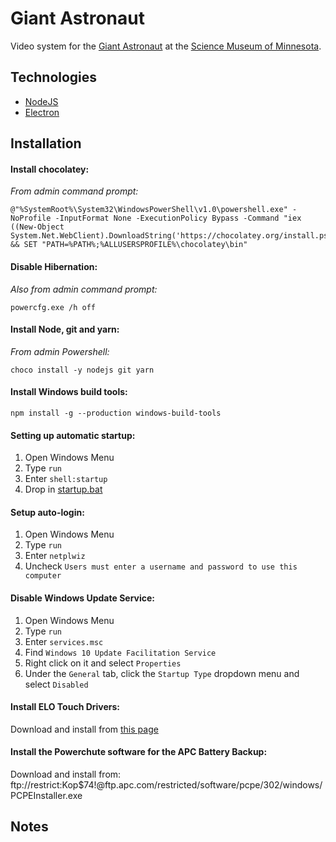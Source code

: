 # Giant Astronaut

Video system for the
[Giant Astronaut](https://twitter.com/hashtag/GiantAstronaut)
at the [Science Museum of Minnesota](https://www.smm.org).

## Technologies
* [NodeJS](https://nodejs.org/en/)
* [Electron](https://electronjs.org/)

## Installation

#### Install chocolatey:

*From admin command prompt:*
```
@"%SystemRoot%\System32\WindowsPowerShell\v1.0\powershell.exe" -NoProfile -InputFormat None -ExecutionPolicy Bypass -Command "iex ((New-Object System.Net.WebClient).DownloadString('https://chocolatey.org/install.ps1'))" && SET "PATH=%PATH%;%ALLUSERSPROFILE%\chocolatey\bin"
```
#### Disable Hibernation:

*Also from admin command prompt:*

```
powercfg.exe /h off
```
#### Install Node, git and yarn:

*From admin Powershell:*
```
choco install -y nodejs git yarn
```

#### Install Windows build tools:

```
npm install -g --production windows-build-tools
```

#### Setting up automatic startup:

  1. Open Windows Menu
  2. Type `run`
  3. Enter `shell:startup`
  4. Drop in [startup.bat](https://github.com/scimusmn/jts-astronaut/blob/075dda0483d733c5f653a319380e0bd311ee5984/startup.bat)

#### Setup auto-login:

  1. Open Windows Menu
  2. Type `run`
  3. Enter `netplwiz`
  4. Uncheck `Users must enter a username and password to use this computer`
  
#### Disable Windows Update Service:

  1. Open Windows Menu
  2. Type `run`
  3. Enter `services.msc`
  4. Find `Windows 10 Update Facilitation Service`
  5. Right click on it and select `Properties`
  6. Under the `General` tab, click the `Startup Type` dropdown menu and select `Disabled`
  
#### Install ELO Touch Drivers:

  Download and install from [this page](http://support.elotouch.com/Download/Drivers/DriverDownload/driverdownload.aspx?str=80)
  
#### Install the Powerchute software for the APC Battery Backup:
  Download and install from: ftp://restrict:Kop$74!@ftp.apc.com/restricted/software/pcpe/302/windows/PCPEInstaller.exe

## Notes
